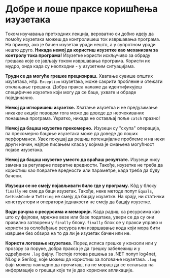 # Добре и лоше праксе коришћења изузетака

Током изучавања претходних лекција, вероватно си добио идеју да помоћу
изузетака можеш да контролишеш ток извршавања програма. На пример, ако је бачен
изузетак уради нешто, а у супротном уради нешто друго.
**Никада немој да користиш изузетке као механизам за контролу тока програма!**
Изузетке користи искључиво за обраду грешака које се јављају током извршавања
програма. Користи их мудро, онда када су неопходни - у изузетним ситуацијама.

**Труди се да могуће грешке прецизираш.** Хватање сувише општих изузетака, нпр.
`Exception` изузетака, може сакрити проблеме и отежати отклањање грешака. Добра
пракса налаже да идентификујеш специфичне изузетке који могу да се баце, ухвате
и обраде појединачно.

**Немој да игноришеш изузетке.** Хватање изузетка и не предузимање никакве
акције поводом тога може да доведе до неочекиваних понашања програма. Укратко,
никада не остављај поље `catch` празно!

**Немој да бацаш изузетке прекомерно.** Изузеци су "скупа" операција, па
прекомерно бацање изузетака може да доведе до лоших перформанси. Увек покушај
да решиш потенцијалне проблеме и на неки други начин, најпре писањем класа у
којима је смањена могућност појаве изузетака.

**Немој да бацаш изузетке уместо да враћаш резултате.** Изузеци нису замена за
регуларне повратне вредности. Такође, изузетке не треба да користиш као
повратне вредности или параметре, када треба да буду бачени.

**Изузеци се не смеју појављивати било где у програму.** Кôд у блоку `finally`
не сме да баци изузетак. Такође, неке методе попут `Equals`, `GetHashCode` и
`ToString` не смеју да бацају изузетке. На крају, ни статички конструктори и
оператори једнакости не смеју да бацају изузетке.

**Води рачуна о ресурсима и меморији.** Када радиш са ресурсима као што су
фајлови, мрежне везе или базе података, увери се да су они правилно затворени у
`finally` блоку. `finally` блок се у пракси управо и користи за ослобађање
ресурса или извршавање кода који мора бити извршен без обзира на то да ли је
изузетак бачен или не.

**Користи логовање изузетака.** Поред исписа грешке у конзоли или у прозору за
поруке, добра пракса је да грешку забележиш и у одређеном `.log` фајлу. Постоје
готова решења за .NET попут log4net, NLog и Serilog, које можеш да користиш за
логовање изузетака. `.log` фајл можеш накнадно да прочиташ, па не мораш да се
ослањаш на информације о грешци које ти је дао корисник апликације.
